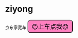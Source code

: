 # ziyong
京东家宽车 <a href="http://guoke.nat100.top" target="_blank"><button style="border-radius:10px;background-color:#FF80C0;color:#000000;font-size:20px;padding:5px 12px;">😊上车点我😊</button></a>
